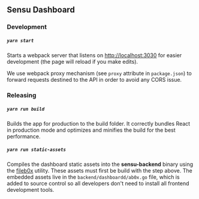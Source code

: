 ## Sensu Dashboard

### Development

##### `yarn start`

Starts a webpack server that listens on
[http://localhost:3030](http://localhost:3030) for easier development (the page
will reload if you make edits).

We use webpack proxy mechanism (see `proxy` attribute in `package.json`) to
forward requests destined to the API in order to avoid any CORS issue.

### Releasing

##### `yarn run build`

Builds the app for production to the build folder. It correctly bundles React in
production mode and optimizes and minifies the build for the best performance.

##### `yarn run static-assets`

Compiles the dashboard static assets into the **sensu-backend** binary using the
[fileb0x](https://github.com/UnnoTed/fileb0x) utility. These assets must first
be build with the step above. The embedded assets live in the
`backend/dashboardd/ab0x.go` file, which is added to source control so all
developers don't need to install all frontend development tools.
